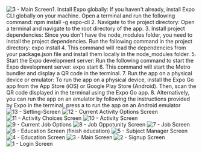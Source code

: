 ![3 - Main Screen](https://github.com/user-attachments/assets/2cebf344-8003-4db9-ad49-faeb0722116f)1. Install Expo globally: If you haven't already, install Expo CLI globally on your machine. 
   Open a terminal and run the following command: npm install -g expo-cli
2. Navigate to the project directory: Open a terminal and navigate to the root directory of the app.
3. Install project dependencies: Since you don't have the node_modules folder, you need to install the project dependencies. 
   Run the following command in the project directory: expo install
4. This command will read the dependencies from your package.json file and install them locally in the node_modules folder.
5. Start the Expo development server: Run the following command to start the Expo development server: expo start
6. This command will start the Metro bundler and display a QR code in the terminal.
7. Run the app on a physical device or emulator: 
   To run the app on a physical device, install the Expo Go app from the App Store (iOS) or Google Play Store (Android). 
   Then, scan the QR code displayed in the terminal using the Expo Go app.
8. Alternatively, you can run the app on an emulator by following the instructions provided by Expo in the terminal, press a to run the app on an Android emulator
![13 - Setting-Screen](https://github.com/user-attachments/assets/006fc540-bf8a-413f-a0fd-f313c995ba63)
![12 - Current Activity Options Screen](https://github.com/user-attachments/assets/20ffefea-1cef-4aed-a15d-cf8f288c83c6)
![11 - Activity Choices Screen](https://github.com/user-attachments/assets/5c3ac33a-f926-4761-b119-5f272bf6db9d)
![10 - Activity Screen](https://github.com/user-attachments/assets/29f4125d-2010-4be4-bfd4-3dee977b02a0)
![9 - Current Job Options](https://github.com/user-attachments/assets/1cfb952a-d8fc-42ad-aaa6-c0cdff47f6b3)
![8 - Job Oppotunity Screen](https://github.com/user-attachments/assets/01508fba-4b83-430f-9402-7624283f3327)
![7 - Job Screen ](https://github.com/user-attachments/assets/063eb1bd-b6d5-4b31-9fcf-ab05d39403d4)
![6 - Education Screen (finish education)](https://github.com/user-attachments/assets/bd27118f-8a07-4e54-807d-18227dbb7866)
![5 - Subject Manager Screen](https://github.com/user-attachments/assets/cdd5ae39-a463-4069-9b7f-91a01b9b42c2)
![4 - Education Screen](https://github.com/user-attachments/assets/2655a906-b521-410e-9a3a-245243657588)
![3 - Main Screen](https://github.com/user-attachments/assets/ebe8d28d-8b44-41ca-9691-fe0c5de7a2c9)
![2 - Signup Screen](https://github.com/user-attachments/assets/d9302214-1b19-4007-b62a-be77bfc4d75f)
![1 - Login Screen](https://github.com/user-attachments/assets/158c58b6-0390-4ea1-ae34-b002b535f836)
